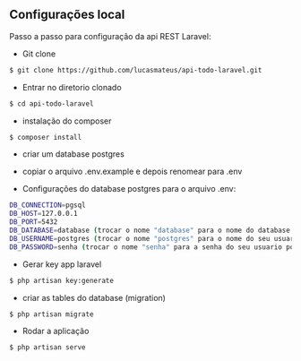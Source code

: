 ## Configurações local

Passo a passo para configuração da api REST Laravel:

- Git clone
```sh
$ git clone https://github.com/lucasmateus/api-todo-laravel.git
```
- Entrar no diretorio clonado
```sh
$ cd api-todo-laravel
```
- instalação do composer
```sh
$ composer install
```
- criar um database postgres

- copiar o arquivo .env.example e depois renomear para .env

- Configurações do database postgres para o arquivo .env:

```sh
DB_CONNECTION=pgsql
DB_HOST=127.0.0.1
DB_PORT=5432
DB_DATABASE=database (trocar o nome "database" para o nome do database que você  criou)
DB_USERNAME=postgres (trocar o nome "postgres" para o nome do seu usuario postgres que criou o database)
DB_PASSWORD=senha (trocar o nome "senha" para a senha do seu usuario postgres)
```
- Gerar key app laravel
```sh
$ php artisan key:generate
```
- criar as tables do database (migration)
```sh
$ php artisan migrate
```
- Rodar a aplicação
```sh
$ php artisan serve
```
